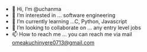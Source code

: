 - 👋 Hi, I’m @uchanma
- 👀 I’m interested in ... software engineering
- 🌱 I’m currently learning ...C, Python, Javascript
- 💞️ I’m looking to collaborate on ... any entry level jobs
- 📫 How to reach me ... you can reach me via mail omeakuchinyere0713@gmail.com

<!---
uchanma/uchanma is a ✨ special ✨ repository because its `README.md` (this file) appears on your GitHub profile.
You can click the Preview link to take a look at your changes.
--->
